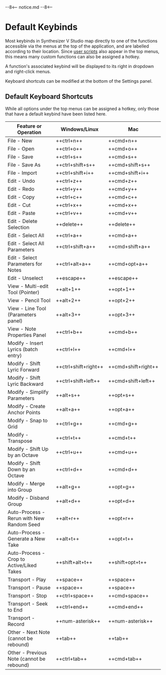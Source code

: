 --8<--
notice.md
--8<--

# Default Keybinds

Most keybinds in Synthesizer V Studio map directly to one of the functions accessible via the menus at the top of the application, and are labelled according to their location. Since [user scripts](advanced/scripting.md) also appear in the top menus, this means many custom functions can also be assigned a hotkey.

A function's associated keybind will be displayed to its right in dropdown and right-click menus.

Keyboard shortcuts can be modified at the bottom of the Settings panel.

## Default Keyboard Shortcuts

While all options under the top menus can be assigned a hotkey, only those that have a default keybind have been listed here.

|Feature or Operation                     |Windows/Linux          |Mac             |
|---|---|---|
|File - New                               |++ctrl+n++             |++cmd+n++       |
|File - Open                              |++ctrl+o++             |++cmd+o++       |
|File - Save                              |++ctrl+s++             |++cmd+s++       |
|File - Save As                           |++ctrl+shift+s++       |++cmd+shift+s++ |
|File - Import                            |++ctrl+shift+i++       |++cmd+shift+i++ |
|Edit - Undo                              |++ctrl+z++             |++cmd+z++       |
|Edit - Redo                              |++ctrl+y++             |++cmd+y++       |
|Edit - Copy                              |++ctrl+c++             |++cmd+c++       |
|Edit - Cut                               |++ctrl+x++             |++cmd+x++       |
|Edit - Paste                             |++ctrl+v++             |++cmd+v++       |
|Edit - Delete Selection                  |++delete++             |++delete++      |
|Edit - Select All                        |++ctrl+a++             |++cmd+a++       |
|Edit - Select All Parameters             |++ctrl+shift+a++       |++cmd+shift+a++ |
|Edit - Select Parameters for Notes       |++ctrl+alt+a++         |++cmd+opt+a++   |
|Edit - Unselect                          |++escape++             |++escape++      |
|View - Multi-edit Tool (Pointer)         |++alt+1++              |++opt+1++       |
|View - Pencil Tool                       |++alt+2++              |++opt+2++       |
|View - Line Tool (Parameters panel)      |++alt+3++              |++opt+3++       |
|View - Note Properties Panel             |++ctrl+b++             |++cmd+b++       |
|Modify - Insert Lyrics (batch entry)     |++ctrl+l++             |++cmd+l++       |
|Modify - Shift Lyric Forward             |++ctrl+shift+right++   |++cmd+shift+right++|
|Modify - Shift Lyric Backward            |++ctrl+shift+left++    |++cmd+shift+left++ |
|Modify - Simplify Parameters             |++alt+s++              |++opt+s++       |
|Modify - Create Anchor Points            |++alt+a++              |++opt+a++       |
|Modify - Snap to Grid                    |++ctrl+g++             |++cmd+g++       |
|Modify - Transpose                       |++ctrl+t++             |++cmd+t++       |
|Modify - Shift Up by an Octave           |++ctrl+u++             |++cmd+u++       |
|Modify - Shift Down by an Octave         |++ctrl+d++             |++cmd+d++       |
|Modify - Merge into Group                |++alt+g++              |++opt+g++       |
|Modify - Disband Group                   |++alt+d++              |++opt+d++       |
|Auto-Process - Rerun with New Random Seed|++alt+r++              |++opt+r++       |
|Auto-Process - Generate a New Take       |++alt+t++              |++opt+t++       |
|Auto-Process - Crop to Active/Liked Takes|++shift+alt+t++        |++shift+opt+t++ |
|Transport - Play                         |++space++              |++space++       |
|Transport - Pause                        |++space++              |++space++       |
|Transport - Stop                         |++ctrl+space++         |++cmd+space++   |
|Transport - Seek to End                  |++ctrl+end++           |++cmd+end++     |
|Transport - Record                       |++num-asterisk++       |++num-asterisk++|
|Other - Next Note (cannot be rebound)    |++tab++                |++tab++         |
|Other - Previous Note (cannot be rebound)|++ctrl+tab++           |++cmd+tab++     |
